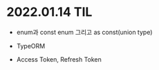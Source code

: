 # 2022.01.14 TIL

- enum과 const enum 그리고 as const(union type)

- TypeORM

- Access Token, Refresh Token
